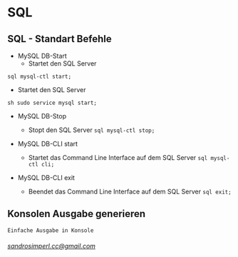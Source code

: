 # SQL

## SQL - Standart Befehle

* MySQL DB-Start
   * Startet den SQL Server

```sql mysql-ctl start; ```

   * Startet den SQL Server

```sh sudo service mysql start; ```

* MySQL DB-Stop
    * Stopt den SQL Server
```sql mysql-ctl stop; ```

* MySQL DB-CLI start
    * Startet das Command Line Interface auf dem SQL Server
```sql mysql-ctl cli; ```
* MySQL DB-CLI exit
    * Beendet das Command Line Interface auf dem SQL Server
```sql exit; ```

## Konsolen Ausgabe generieren
    Einfache Ausgabe in Konsole
###### sandrosimperl.cc@gmail.com
